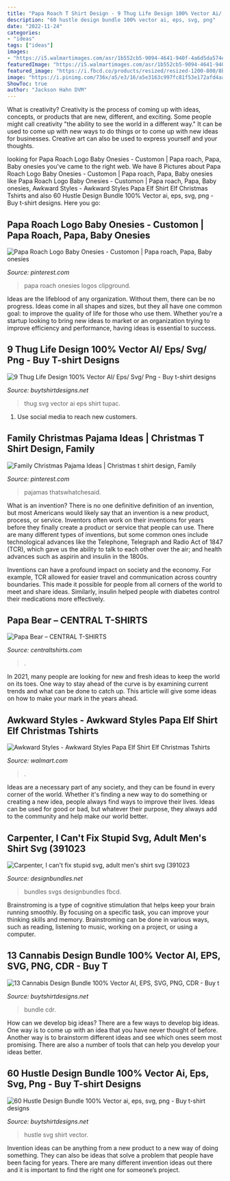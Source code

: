 ```yaml
---
title: "Papa Roach T Shirt Design - 9 Thug Life Design 100% Vector Ai/ Eps/ Svg/ Png"
description: "60 hustle design bundle 100% vector ai, eps, svg, png"
date: "2022-11-24"
categories:
- "ideas"
tags: ["ideas"]
images:
- "https://i5.walmartimages.com/asr/1b552cb5-9094-4641-940f-4a6d5da574ec_1.915859a7ae56ac001e79ed11e195e891.jpeg"
featuredImage: "https://i5.walmartimages.com/asr/1b552cb5-9094-4641-940f-4a6d5da574ec_1.915859a7ae56ac001e79ed11e195e891.jpeg"
featured_image: "https://i.fbcd.co/products/resized/resized-1200-800/8b6071b6b76f544ede5faa28992f924e5b6dc3b4e7589464ae53e849191a8896.jpg"
image: "https://i.pinimg.com/736x/a5/e3/16/a5e3163c997fc81f53e172afd4aa8e09.jpg"
ShowToc: true
author: "Jackson Hahn DVM"
---
```



What is creativity?
Creativity is the process of coming up with ideas, concepts, or products that are new, different, and exciting. Some people might call creativity "the ability to see the world in a different way." It can be used to come up with new ways to do things or to come up with new ideas for businesses. Creative art can also be used to express yourself and your thoughts.

	

		
looking for Papa Roach Logo Baby Onesies - Customon | Papa roach, Papa, Baby onesies you've came to the right web. We have 8 Pictures about Papa Roach Logo Baby Onesies - Customon | Papa roach, Papa, Baby onesies like Papa Roach Logo Baby Onesies - Customon | Papa roach, Papa, Baby onesies, Awkward Styles - Awkward Styles Papa Elf Shirt Elf Christmas Tshirts and also 60 Hustle Design Bundle 100% Vector ai, eps, svg, png - Buy t-shirt designs. Here you go:
		
    
## Papa Roach Logo Baby Onesies - Customon | Papa Roach, Papa, Baby Onesies

<img loading=lazy src="https://i.pinimg.com/736x/a5/e3/16/a5e3163c997fc81f53e172afd4aa8e09.jpg" onerror="this.onerror=null;this.src='https://tse2.mm.bing.net/th?id=OIP.irzZQ9BMWsQzQOY4V2jejAHaHa&amp;pid=15.1';" alt="Papa Roach Logo Baby Onesies - Customon | Papa roach, Papa, Baby onesies">

_Source: pinterest.com_

>papa roach onesies logos clipground. 

	

Ideas are the lifeblood of any organization. Without them, there can be no progress. Ideas come in all shapes and sizes, but they all have one common goal: to improve the quality of life for those who use them. Whether you're a startup looking to bring new ideas to market or an organization trying to improve efficiency and performance, having ideas is essential to success.

    
## 9 Thug Life Design 100% Vector AI/ Eps/ Svg/ Png - Buy T-shirt Designs

<img loading=lazy src="https://www.buytshirtdesigns.net/wp-content/uploads/2020/10/tupac-mockup_0002_tupac-save_0004_3-copy-2.jpg" onerror="this.onerror=null;this.src='https://tse2.mm.bing.net/th?id=OIP.UNRpfhwOCHCmoaKoZqqssgHaE9&amp;pid=15.1';" alt="9 Thug Life Design 100% Vector AI/ Eps/ Svg/ Png - Buy t-shirt designs">

_Source: buytshirtdesigns.net_

>thug svg vector ai eps shirt tupac. 

	

1. Use social media to reach new customers.

    
## Family Christmas Pajama Ideas | Christmas T Shirt Design, Family

<img loading=lazy src="https://i.pinimg.com/originals/26/7a/01/267a01735a984aa4af8c24407fc6e9e2.jpg" onerror="this.onerror=null;this.src='https://tse2.mm.bing.net/th?id=OIP.e-unZrgsiphL9tnb4llphQHaLH&amp;pid=15.1';" alt="Family Christmas Pajama Ideas | Christmas t shirt design, Family">

_Source: pinterest.com_

>pajamas thatswhatchesaid. 

	

What is an invention?
There is no one definitive definition of an invention, but most Americans would likely say that an invention is a new product, process, or service.  Inventors often work on their inventions for years before they finally create a product or service that people can use. 
There are many different types of inventions, but some common ones include technological advances like the Telephone, Telegraph and Radio Act of 1847 (TCR), which gave us the ability to talk to each other over the air; and health advances such as aspirin and insulin in the 1800s. 

Inventions can have a profound impact on society and the economy. For example, TCR allowed for easier travel and communication across country boundaries. This made it possible for people from all corners of the world to meet and share ideas. Similarly, insulin helped people with diabetes control their medications more effectively.

    
## Papa Bear – CENTRAL T-SHIRTS

<img loading=lazy src="https://cdn.shopify.com/s/files/1/0580/0973/products/Mama_Papa_Bear_2_2048x2048.jpg?v=1476368833" onerror="this.onerror=null;this.src='https://tse1.mm.bing.net/th?id=OIP.gARPyoinScB_iiK_YdidXwHaHa&amp;pid=15.1';" alt="Papa Bear – CENTRAL T-SHIRTS">

_Source: centraltshirts.com_

>. 

	

In 2021, many people are looking for new and fresh ideas to keep the world on its toes. One way to stay ahead of the curve is by examining current trends and what can be done to catch up. This article will give some ideas on how to make your mark in the years ahead.

    
## Awkward Styles - Awkward Styles Papa Elf Shirt Elf Christmas Tshirts

<img loading=lazy src="https://i5.walmartimages.com/asr/1b552cb5-9094-4641-940f-4a6d5da574ec_1.915859a7ae56ac001e79ed11e195e891.jpeg" onerror="this.onerror=null;this.src='https://tse4.mm.bing.net/th?id=OIP.8Fu4c2QGc7RtTab8TYiQ2wHaJ4&amp;pid=15.1';" alt="Awkward Styles - Awkward Styles Papa Elf Shirt Elf Christmas Tshirts">

_Source: walmart.com_

>. 

	

Ideas are a necessary part of any society, and they can be found in every corner of the world. Whether it's finding a new way to do something or creating a new idea, people always find ways to improve their lives. Ideas can be used for good or bad, but whatever their purpose, they always add to the community and help make our world better.

    
## Carpenter, I Can&#039;t Fix Stupid Svg, Adult Men&#039;s Shirt Svg (391023

<img loading=lazy src="https://i.fbcd.co/products/resized/resized-1200-800/8b6071b6b76f544ede5faa28992f924e5b6dc3b4e7589464ae53e849191a8896.jpg" onerror="this.onerror=null;this.src='https://tse3.mm.bing.net/th?id=OIP.9wHClQ8-2-5Nno3bIl_9XwHaE8&amp;pid=15.1';" alt="Carpenter, I can&#039;t fix stupid svg, adult men&#039;s shirt svg (391023">

_Source: designbundles.net_

>bundles svgs designbundles fbcd. 

	

Brainstroming is a type of cognitive stimulation that helps keep your brain running smoothly. By focusing on a specific task, you can improve your thinking skills and memory. Brainstroming can be done in various ways, such as reading, listening to music, working on a project, or using a computer.

    
## 13 Cannabis Design Bundle 100% Vector AI, EPS, SVG, PNG, CDR - Buy T

<img loading=lazy src="https://www.buytshirtdesigns.net/wp-content/uploads/2020/09/cannabis_0003_cannabis-09-copy-2-800x532.jpg" onerror="this.onerror=null;this.src='https://tse2.mm.bing.net/th?id=OIP.ixEigs3nLyT_OJbSLsbyugHaE7&amp;pid=15.1';" alt="13 Cannabis Design Bundle 100% Vector AI, EPS, SVG, PNG, CDR - Buy t">

_Source: buytshirtdesigns.net_

>bundle cdr. 

	

How can we develop big ideas?
There are a few ways to develop big ideas. One way is to come up with an idea that you have never thought of before. Another way is to brainstorm different ideas and see which ones seem most promising. There are also a number of tools that can help you develop your ideas better.

    
## 60 Hustle Design Bundle 100% Vector Ai, Eps, Svg, Png - Buy T-shirt Designs

<img loading=lazy src="https://www.buytshirtdesigns.net/wp-content/uploads/2020/09/HUSTLE_0047_HUSTLE-13-copy-3.jpg" onerror="this.onerror=null;this.src='https://tse4.mm.bing.net/th?id=OIP.VHdEPBS642iRSLNooeEShgHaE9&amp;pid=15.1';" alt="60 Hustle Design Bundle 100% Vector ai, eps, svg, png - Buy t-shirt designs">

_Source: buytshirtdesigns.net_

>hustle svg shirt vector. 

	

Invention ideas can be anything from a new product to a new way of doing something. They can also be ideas that solve a problem that people have been facing for years. There are many different invention ideas out there and it is important to find the right one for someone’s project.

